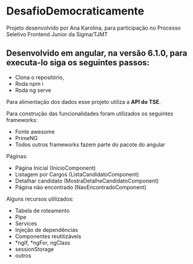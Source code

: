 # DesafioDemocraticamente

Projeto desenvolvido por Ana Karolina, para participação no Processo Seletivo Frontend Junior da Sigma/TJMT

## Desenvolvido em angular, na versão 6.1.0, para executa-lo siga os seguintes passos:
- Clona o repositório,
- Roda npm i
- Roda ng serve

Para alimentação dos dados esse projeto utiliza a **API do TSE**.

Para construção das funcionalidades foram utilizados os seguintes frameworks:
- Fonte awesome
- PrimeNG
- Todos outros frameworks fazem parte do pacote do angular 

Páginas:
 - Página Inicial (InicioComponent)
 - Listagem por Cargos (ListaCandidatoComponent)
 - Detalhar candidato (MostraDetalheCandidatoComponent)
 - Página não encontrado (NaoEncontradoComponent)


Alguns recursos utilizados:
 - Tabela de roteamento
 - Pipe
 - Services
 - Injeção de dependências
 - Componentes reutilizáveis
 - *ngIf, *ngFor, ngClass
 - sessionStorage
 - outros 

